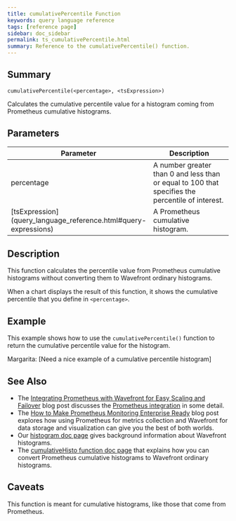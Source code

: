```yaml
---
title: cumulativePercentile Function
keywords: query language reference
tags: [reference page]
sidebar: doc_sidebar
permalink: ts_cumulativePercentile.html
summary: Reference to the cumulativePercentile() function. 
---
```

## Summary
```
cumulativePercentile(<percentage>, <tsExpression>)
```

Calculates the cumulative percentile value for a histogram coming from Prometheus cumulative histograms.


## Parameters

<table>
<tbody>
<thead>
<tr><th width="30%">Parameter</th><th width="70%">Description</th></tr>
</thead>
<tr>
<td>percentage</td>
<td>A number greater than 0 and less than or equal to 100 that specifies the percentile of interest.</td></tr>
<tr>
<td markdown="span"> [tsExpression](query_language_reference.html#query-expressions)</td>
<td>A Prometheus cumulative histogram.</td></tr>
</tbody>
</table>


## Description

This function calculates the percentile value from Prometheus cumulative histograms without converting them to Wavefront ordinary histograms.

When a chart displays the result of this function, it shows the cumulative percentile that you define in `<percentage>`.


## Example

This example shows how to use the `cumulativePercentile()` function to return the cumulative percentile value for the histogram.

Margarita: [Need a nice example of a cumulative percentile histogram]



## See Also

* The [Integrating Prometheus with Wavefront for Easy Scaling and Failover](https://tanzu.vmware.com/content/vmware-tanzu-observability-blog/integrating-prometheus-with-wavefront-for-easy-scaling-and-failover) blog post discusses the [Prometheus integration](prometheus.html) in some detail.
* The [How to Make Prometheus Monitoring Enterprise Ready](https://tanzu.vmware.com/content/vmware-tanzu-observability-blog/how-to-make-prometheus-monitoring-enterprise-ready) blog post explores how using Prometheus for metrics collection and Wavefront for data storage and visualization can give you the best of both worlds.
* Our [histogram doc page](proxies_histograms.html) gives background information about Wavefront histograms.
* The [cumulativeHisto function doc page](ts_cumulativeHisto.html) that explains how you can convert Prometheus cumulative histograms to Wavefront ordinary histograms.

## Caveats

This function is meant for cumulative histograms, like those that come from Prometheus.
